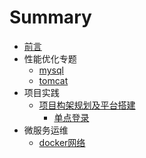 # Summary

* [前言](README.md)
* 性能优化专题
    * [mysql](mysql.md)
    * [tomcat](tomcat.pdf)
* 项目实践
  * [项目构架规划及平台搭建](project.md)
    - [单点登录](singleton.md)
* 微服务运维
  * [docker网络](docker.md)

